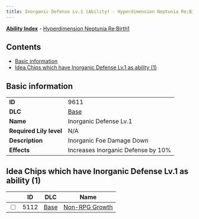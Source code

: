 ```yaml
---
title: Inorganic Defense Lv.1 (Ability) - Hyperdimension Neptunia Re;Birth1
---
```


[**Ability Index**](/neptunia/rb1/ability/index.html) - [Hyperdimension Neptunia Re;Birth1](/neptunia/rb1)

## Contents

- [Basic information](#basic-information)
- [Idea Chips which have Inorganic Defense Lv.1 as ability (1)](#idea-chips-which-have-inorganic-defense-lv1-as-ability-1)

## Basic information

|   |   |
| -- | -- |
| **ID** | 9611 |
| **DLC** | [Base](/neptunia/rb1/dlc/1-base.html) |
| **Name** | Inorganic Defense Lv.1 |
| **Required Lily level** | N/A |
| **Description** | Inorganic Foe Damage Down |
| **Effects** | Increases Inorganic Defense by 10% |


## Idea Chips which have Inorganic Defense Lv.1 as ability (1)

|    | ID | DLC | Name |
| -- | -- | --- | ---- |
| <input type="checkbox" id="rb1-item-1-5112" class="trackbox" /> | 5112 | [Base](/neptunia/rb1/dlc/1-base.html) | [Non-RPG Growth](/neptunia/rb1/item/1-5112-non-rpg-growth.html) |
